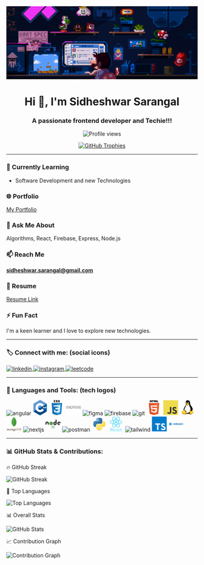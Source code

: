 <div align="center">
  <img src="computer2.gif" alt="Sidheshwar Sarangal - Developer" width="800"/> <!-- image -->
  <h1>Hi 👋, I'm Sidheshwar Sarangal</h1>
  <h3>A passionate frontend developer and Techie!!!</h3>
</div>

<p align="center">
  <img src="https://komarev.com/ghpvc/?username=sidheshwarsarangal&label=Profile%20views&color=0e75b6&style=flat" alt="Profile views" /> <!-- image -->
</p>

<div align="center">
  <a href="https://github.com/ryo-ma/github-profile-trophy">
    <img src="https://github-profile-trophy.vercel.app/?username=sidheshwarsarangal&theme=algolia&row=2&column=4" alt="GitHub Trophies"/> <!-- image -->
  </a>
</div>

---

### 🌱 Currently Learning
- Software Development and new Technologies

### 🌐 Portfolio
[My Portfolio](https://portfolio-sidh-hosted-front.onrender.com/) <!-- link -->

### 💬 Ask Me About
Algorithms, React, Firebase, Express, Node.js

### 📫 Reach Me
**sidheshwar.sarangal@gmail.com**

### 📄 Resume
[Resume Link](https://drive.google.com/file/d/1N3YhmL2AS4aW6m9F6Nl7O9i71doop11M/view?usp=sharing) <!-- link -->

### ⚡ Fun Fact
I'm a keen learner and I love to explore new technologies.

---

### 🏷️ Connect with me: (social icons)

<p align="left">
  <a href="https://linkedin.com/in/sidheshwar-sarangal-0b31482b8" target="blank">
    <img align="center" src="https://raw.githubusercontent.com/rahuldkjain/github-profile-readme-generator/master/src/images/icons/Social/linked-in-alt.svg" alt="linkedin" height="30" width="40" /> <!-- image -->
  </a>
  <a href="https://instagram.com/sidheshwar.sarangal" target="blank">
    <img align="center" src="https://raw.githubusercontent.com/rahuldkjain/github-profile-readme-generator/master/src/images/icons/Social/instagram.svg" alt="instagram" height="30" width="40" /> <!-- image -->
  </a>
  <a href="https://leetcode.com/u/sidheshwarsarangal/" target="blank">
    <img align="center" src="https://raw.githubusercontent.com/rahuldkjain/github-profile-readme-generator/master/src/images/icons/Social/leet-code.svg" alt="leetcode" height="30" width="40" /> <!-- image -->
  </a>
</p>

---

### 🧰 Languages and Tools: (tech logos)

<p align="left">
  <img src="https://angular.io/assets/images/logos/angular/angular.svg" alt="angular" width="40" height="40"/> <!-- image -->
  <img src="https://raw.githubusercontent.com/devicons/devicon/master/icons/cplusplus/cplusplus-original.svg" alt="cplusplus" width="40" height="40"/> <!-- image -->
  <img src="https://raw.githubusercontent.com/devicons/devicon/master/icons/css3/css3-original-wordmark.svg" alt="css3" width="40" height="40"/> <!-- image -->
  <img src="https://raw.githubusercontent.com/devicons/devicon/master/icons/express/express-original-wordmark.svg" alt="express" width="40" height="40"/> <!-- image -->
  <img src="https://www.vectorlogo.zone/logos/figma/figma-icon.svg" alt="figma" width="40" height="40"/> <!-- image -->
  <img src="https://www.vectorlogo.zone/logos/firebase/firebase-icon.svg" alt="firebase" width="40" height="40"/> <!-- image -->
  <img src="https://www.vectorlogo.zone/logos/git-scm/git-scm-icon.svg" alt="git" width="40" height="40"/> <!-- image -->
  <img src="https://raw.githubusercontent.com/devicons/devicon/master/icons/html5/html5-original-wordmark.svg" alt="html5" width="40" height="40"/> <!-- image -->
  <img src="https://raw.githubusercontent.com/devicons/devicon/master/icons/javascript/javascript-original.svg" alt="javascript" width="40" height="40"/> <!-- image -->
  <img src="https://raw.githubusercontent.com/devicons/devicon/master/icons/linux/linux-original.svg" alt="linux" width="40" height="40"/> <!-- image -->
  <img src="https://raw.githubusercontent.com/devicons/devicon/master/icons/mongodb/mongodb-original-wordmark.svg" alt="mongodb" width="40" height="40"/> <!-- image -->
  <img src="https://cdn.worldvectorlogo.com/logos/nextjs-2.svg" alt="nextjs" width="40" height="40"/> <!-- image -->
  <img src="https://raw.githubusercontent.com/devicons/devicon/master/icons/nodejs/nodejs-original-wordmark.svg" alt="nodejs" width="40" height="40"/> <!-- image -->
  <img src="https://encrypted-tbn0.gstatic.com/images?q=tbn:ANd9GcT-TB9d5YXwtKhv4NWbpeTBVveYvcxu9gMJng&s" alt="postman" width="40" height="40"/> <!-- image -->
  <img src="https://raw.githubusercontent.com/devicons/devicon/master/icons/python/python-original.svg" alt="python" width="40" height="40"/> <!-- image -->
  <img src="https://raw.githubusercontent.com/devicons/devicon/master/icons/react/react-original-wordmark.svg" alt="react" width="40" height="40"/> <!-- image -->
  <img src="https://www.vectorlogo.zone/logos/tailwindcss/tailwindcss-icon.svg" alt="tailwind" width="40" height="40"/> <!-- image -->
  <img src="https://raw.githubusercontent.com/devicons/devicon/master/icons/typescript/typescript-original.svg" alt="typescript" width="40" height="40"/> <!-- image -->
  <img src="https://raw.githubusercontent.com/devicons/devicon/master/icons/webpack/webpack-original-wordmark.svg" alt="webpack" width="40" height="40"/> <!-- image -->
</p>

---

### 📊 GitHub Stats & Contributions:

🔥 GitHub Streak

<img src="https://streak-stats.demolab.com?user=sidheshwarsarangal&theme=radical&date_format=M%20j%5B%2C%20Y%5D" alt="GitHub Streak" /> <!-- image -->


📌 Top Languages

<img src="https://github-readme-stats.vercel.app/api/top-langs/?username=sidheshwarsarangal&layout=compact&theme=radical" alt="Top Languages" /> <!-- graph -->


📊 Overall Stats

<img src="https://github-readme-stats.vercel.app/api?username=sidheshwarsarangal&show_icons=true&locale=en&theme=radical" alt="GitHub Stats" /> <!-- graph -->


📈 Contribution Graph

<img src="https://github-readme-activity-graph.vercel.app/graph?username=sidheshwarsarangal&theme=react-dark&hide_border=true" alt="Contribution Graph" /> <!-- graph -->

